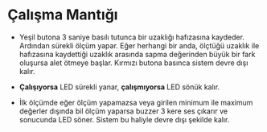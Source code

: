 # Çalışma Mantığı

- Yeşil butona 3 saniye basılı tutunca bir uzaklığı hafızasına kaydeder. Ardından sürekli ölçüm yapar. Eğer herhangi bir anda, ölçtüğü uzaklık ile hafızasına kaydettiği uzaklık arasında sapma değerinden büyük bir fark oluşursa alet ötmeye başlar. Kırmızı butona basınca sistem devre dışı kalır.

- **Çalışıyorsa** LED sürekli yanar, **çalışmıyorsa** LED sönük kalır.

- İlk ölçümde eğer ölçüm yapamazsa veya girilen minimum ile maximum değerler dışında bil ölçüm yaparsa buzzer 3 kere ses çıkarır ve sonucunda LED söner. Sistem bu haliyle devre dışı şekilde kalır.
